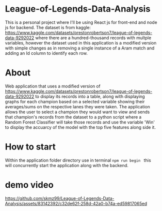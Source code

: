 # League-of-Legends-Data-Analysis
This is a personal project where I'll be using React js for front-end and node js for backend. 
The dataset is from kaggle: https://www.kaggle.com/datasets/prestonrobertson7/league-of-legends-data-9292022 where there are a hundred-thousand records
with multple variables, however the dataset used in this application is a modified version with simple changes as in removing a single instance of a 
Aram match and adding an Id column to identify each row.

# About 
Web application that uses a modified version of https://www.kaggle.com/datasets/prestonrobertson7/league-of-legends-data-9292022 to display its records
into a table, along with displaying graphs for each champion based on a selected variable showing their averages/sums on the respective lanes they were taken. The application allows the user
to select a champion they would want to view and sends that champion's records from the dataset to a python script where a Random Forest Classifier will
take those records and use the variable 'Win' to display the accuarcy of the model with the top five features along side it.

# How to start
Within the application folder directory use in terminal `npm run begin ` this will concurrently start the application along with the backend.

# demo video
https://github.com/skmz99/League-of-Legends-Data-Analysis/assets/83142392/c32de62f-258d-42a0-b74a-ed59817065ed

